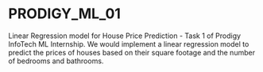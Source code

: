 # PRODIGY_ML_01
Linear Regression model for House Price Prediction - Task 1 of Prodigy InfoTech ML Internship. We would implement a linear regression model to predict the prices of houses based on their square footage and the number of bedrooms and bathrooms.
